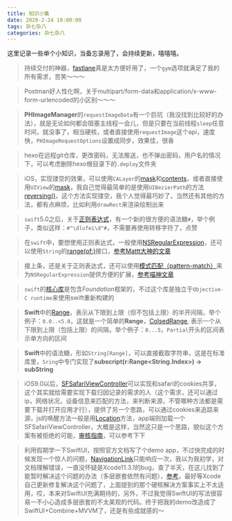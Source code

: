 ```yaml
---
title: 知识小集
date: 2020-2-24 10:00:00
tags: 杂七杂八
categories: 杂七杂八
---
```


这里记录一些单个小知识，当备忘录用了，会持续更新，嘻嘻嘻。

> 持续交付的神器，[fastlane](https://docs.fastlane.tools/)真是太方便好用了，一个`gym`选项就满足了我的所有需求，苦笑～～～

> Postman好人性化啊，关于multipart/form-data和application/x-www-form-urlencoded的小区别～～～

> **PHImageManager**的`requestImageData`有一个巨坑（我没找到比较好的办法），就是无论如何都会阻塞主线程一会儿，但是只要在当前线程`sleep`任意时间，就没事了，相当硬核，或者直接使用`requestImage`这个api，速度快，`PHImageRequestOptions`设置成同步，效果佳，很香

> hexo在远程git仓库，更改密码，无法推送，也不弹出密码，用户名的情况下，可以考虑删除hexo根目录下的`.deploy`文件夹

> iOS，实现镂空的效果，可以使用`CALayer`的[mask](https://developer.apple.com/documentation/quartzcore/calayer/1410861-mask)和[contents](https://developer.apple.com/documentation/quartzcore/calayer/1410773-contents)，或者直接使用`UIView`的[mask](https://developer.apple.com/documentation/uikit/uiview/1622557-mask)，我自己觉得最简单的是使用`UIBezierPath`的方法[reversing()](https://developer.apple.com/documentation/uikit/uibezierpath/1624348-reversing)，这个方法实现镂空，我个人觉得最巧妙了，当然还有其他的方法，都有点麻烦，比如利用`drawRect`来渲染绘制出来

> `swift`5.0之后，关于[正则表达式](https://deerchao.cn/tutorials/regex/regex.htm)，有一个新的很方便的语法糖`#`，举个例子，类似这样：`#"\dlufei\d"#`，不需要再使用转移字符了，点赞

> 在`swift`中，要想使用正则表达式，一般使用[NSRegularExpression](https://developer.apple.com/documentation/foundation/nsregularexpression)，还可以使用`String`的[range(of:)](https://developer.apple.com/documentation/foundation/nsstring/1410144-range)接口，[参考Mattt大神的文章](https://nshipster.com/swift-regular-expressions/)

> 接上条，还是关于正则表达式，还可以使用[模式匹配（pattern-match）](https://docs.swift.org/swift-book/ReferenceManual/Patterns.html)来为`NSRegularExpression`提供方便的扩展，[参考喵神文章](https://swifter.tips/pattern-match/)

> `swift`的[核心库](https://swift.org/core-libraries/#foundation)是包含*Foundation*框架的，不过这个库是独立于`Objective-C runtime`来使用swift重新构建的

> **Swift**中的[Range](https://developer.apple.com/documentation/swift/range)，表示从下限到上限（但不包括上限）的半开间隔，举个例子：`0.0..<5.0`，这就是一个简单的**Range**，[ColsedRange](https://developer.apple.com/documentation/swift/closedrange), 表示一个从下限到上限（包括上限）的间隔，举个例子：`0...5`，`Partial`开头的区间表示单方向的区间

> **Swift**中的语法糖，形如`String[Range]`，可以直接截取字符串，这是在标准库里，`Sring`中专门实现了**subscript(r:Range<String.Index>) -> subString**

> iOS9.0以后，[SFSafariViewController](https://developer.apple.com/documentation/safariservices/sfsafariviewcontroller)可以实现和safari的cookies共享，这个其实就给需要实现下载归因记录的需求的人（这个需求，还可以通过ip，网络状况，设备信息来匹配的方法，来判断来源，不管哪种方法都是需要下载并打开应用才行），提供了另一个思路，可以通过cookies来追踪来源，js的唤醒方法一般是用[Location](https://www.w3schools.com/js/js_window_location.asp)方法，app端则加载一个SFSafariViewController，大概是这样，当然这只是一个思路，貌似这个方案有被拒绝的可能，[审核指南](https://developer.apple.com/app-store/review/guidelines/#legal)，可以参考下下

> 利用假期学一下SwiftUI，按照官方文档写了个demo app，不过快完成的时候发现一个惊人的问题，[NavigationLink](https://developer.apple.com/documentation/swiftui/navigationlink)只能响应一次，我以为我初学，对文档理解错误，一直没怀疑是Xcode11.3.1的bug，查了半天，在这儿找到了能暂时解决这个问题的办法（多层嵌套依然有问题），[参考](http://t.cn/A6Po4uju)，最好等Xcode自己更新修复解决这个问题了，上面提到的那个硬核解决方案事实上不太适用，哎，本来对SwiftUI充满期待的，另外，不过我觉得SwiftUI的写法很容易一不小心造成多层嵌套的不太美观的代码。终于把我的demo改造成了SwiftUI+Combine+MVVM了，还是有些成就感的～